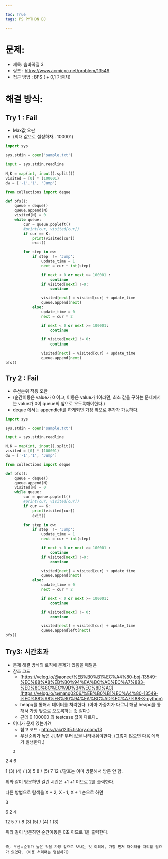 ```yaml
---

toc: True
tags: PS PYTHON BJ

---
```



# 문제:
* 제목: 숨바꼭질 3
* 링크 : https://www.acmicpc.net/problem/13549
* 접근 방법 : BFS ( + 0,1 가중치)

# 해결 방식:
## Try 1 : Fail
- Max값 오판 
- (최대 값으로 설정하자.. 100001)
```python
import sys

sys.stdin = open('sample.txt')

input = sys.stdin.readline

N,K = map(int, input().split())
visited = [0] * (100001)
dw = ['-1','1', 'Jump']

from collections import deque

def bfs():
    queue = deque()
    queue.append(N)
    visited[N] = 0
    while queue:
        cur = queue.popleft()
        #print(cur, visited[cur])
        if cur == K:
            print(visited[cur])
            exit()

        for step in dw:
            if step  != 'Jump':
                update_time = 1
                next = cur + int(step)

                if next < 0 or next >= 100001 :
                    continue
                if visited[next] !=0:
                    continue

                visited[next] = visited[cur] + update_time
                queue.append(next)
            else:
                update_time = 0
                next = cur * 2

                if next < 0 or next >= 100001:
                    continue

                if visited[next] != 0:
                    continue

                visited[next] = visited[cur] + update_time
                queue.append(next)
bfs()
```
## Try 2 : Fail
- 우선순위 적용 오판 
- (순간이동은 value가 0 이고, 이동은 value가 1이라면, 최소 값을 구하는 문제에서는 value가 0이 queue의 앞으로 오도록해야한다.)
- deque 에서는 appendleft를 하게되면  가장 앞으로 추가가 가능하다.
```python
import sys

sys.stdin = open('sample.txt')

input = sys.stdin.readline

N,K = map(int, input().split())
visited = [0] * (100001)
dw = ['-1','1', 'Jump']

from collections import deque

def bfs():
    queue = deque()
    queue.append(N)
    visited[N] = 0
    while queue:
        cur = queue.popleft()
        #print(cur, visited[cur])
        if cur == K:
            print(visited[cur])
            exit()

        for step in dw:
            if step  != 'Jump':
                update_time = 1
                next = cur + int(step)

                if next < 0 or next >= 100001 :
                    continue
                if visited[next] !=0:
                    continue

                visited[next] = visited[cur] + update_time
                queue.append(next)
            else:
                update_time = 0
                next = cur * 2

                if next < 0 or next >= 100001:
                    continue

                if visited[next] != 0:
                    continue

                visited[next] = visited[cur] + update_time
                queue.appendleft(next)
bfs()
```
## Try3: 시간초과
- 문제 해결 방식의 로직에 문제가 있음을 깨달음
- 참조 코드
  - [https://velog.io/@aonee/%EB%B0%B1%EC%A4%80-boj-13549-%EC%88%A8%EB%B0%94%EA%BC%AD%EC%A7%883-%ED%8C%8C%EC%9D%B4%EC%8D%AC](https://velog.io/@mang0206/%EB%B0%B1%EC%A4%80-13549-%EC%88%A8%EB%B0%94%EA%BC%AD%EC%A7%88-3-python)
  - heapq를 통해서 데이터를 처리한다. (아마 가중치가 다르니 해당 heapq를 통해서 가장 앞으로 오도록하는 것 같다.)
  - 근데 0 100000 의 testcase 값이 다르다..
- 어디가 문제 였는가?\
  - 참고 코드 : https://aia1235.tistory.com/13
  - 우선순위가 높은 JUMP 부터 값을 나타내줘야한다. (그렇지 않으면 다음 에러가 발생한다.)
  ```text
  3

2 4 6

1 (3) (4) / (3) 5 8 / (5) 7 12             //괄호는 이미 방문해서 방문 안 함.

위와 같이 방문하면 걸린 시간은 +1 +1 이므로 2를 출력한다. 

 

다른 방법으로 탐색을 X * 2, X - 1, X + 1 순으로 하면

3

6 2 4

12 5 7 / 8 (3) (5) / (4) 1 (3)

위와 같이 방문하면 순간이동은 0초 이므로 1을 출력한다.
  ```

즉, 우선ㅁ순위가 높은 것을 가장 앞으로 보내는 것 이외에, 가장 먼저 더이터를 처리할 필요가 있었다. (비용 처리때는 명심하기)

